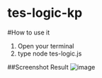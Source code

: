 # tes-logic-kp
#How to use it
1. Open your terminal
2. type node tes-logic.js

##Screenshot Result
![image](https://user-images.githubusercontent.com/61532343/147194519-51803ac3-68ac-4db7-862f-f3f670ac525a.png)
